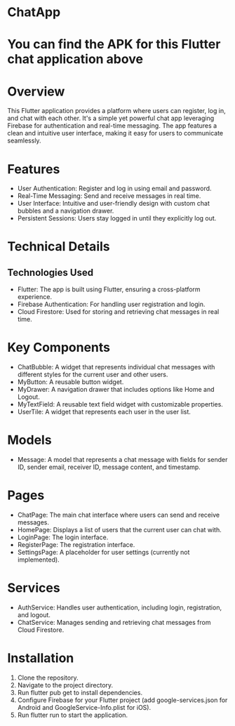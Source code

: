 # ChatApp

# You can find the APK for this Flutter chat application above 

# Overview
This Flutter application provides a platform where users can register, log in, and chat with each other. It's a simple yet powerful chat app leveraging Firebase for authentication and real-time messaging. The app features a clean and intuitive user interface, making it easy for users to communicate seamlessly.

# Features
- User Authentication: Register and log in using email and password.
- Real-Time Messaging: Send and receive messages in real time.
- User Interface: Intuitive and user-friendly design with custom chat bubbles and a navigation drawer.
- Persistent Sessions: Users stay logged in until they explicitly log out.

# Technical Details
## Technologies Used
- Flutter: The app is built using Flutter, ensuring a cross-platform experience.
- Firebase Authentication: For handling user registration and login.
- Cloud Firestore: Used for storing and retrieving chat messages in real time.

# Key Components
- ChatBubble: A widget that represents individual chat messages with different styles for the current user and other users.
- MyButton: A reusable button widget.
- MyDrawer: A navigation drawer that includes options like Home and Logout.
- MyTextField: A reusable text field widget with customizable properties.
- UserTile: A widget that represents each user in the user list.

# Models
- Message: A model that represents a chat message with fields for sender ID, sender email, receiver ID, message content, and timestamp.

# Pages
- ChatPage: The main chat interface where users can send and receive messages.
- HomePage: Displays a list of users that the current user can chat with.
- LoginPage: The login interface.
- RegisterPage: The registration interface.
- SettingsPage: A placeholder for user settings (currently not implemented).

# Services
- AuthService: Handles user authentication, including login, registration, and logout.
- ChatService: Manages sending and retrieving chat messages from Cloud Firestore.

# Installation
1. Clone the repository.
2. Navigate to the project directory.
3. Run flutter pub get to install dependencies.
4. Configure Firebase for your Flutter project (add google-services.json for Android and GoogleService-Info.plist for iOS).
5. Run flutter run to start the application.






